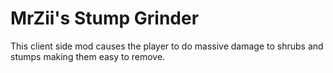 # MrZii's Stump Grinder

This client side mod causes the player to do massive damage to shrubs and stumps making them easy to remove.

